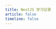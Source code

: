 ```yaml
---
title: NestJS 学习记录
article: false
timeline: false
---
```


<Catalog base='/NestJSLearningRecord/' level='1' />